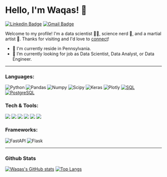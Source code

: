 # Hello, I'm Waqas! 👋
[![Linkedin Badge](https://img.shields.io/badge/-WaqasKhwaja-blue?style=flat&logo=Linkedin&logoColor=white&link=https://www.linkedin.com/in/waqas-khwaja)](https://www.linkedin.com/in/waqas-khwaja)
[![Gmail Badge](https://img.shields.io/badge/-WaqasKhwaja-c14438?style=flat&logo=Gmail&logoColor=white&link=mailto:waqaskhwaja.business@gmail.com)](mailto:waqaskhwaja.business@gmail.com)

Welcome to my profile! I'm a data scientist 👨‍💻, science nerd 🧬, and a martial artist 🥋. Thanks for visiting and I'd love to [connect](https://www.linkedin.com/in/waqas-khwaja/)!

- 🌱 I'm currently reside in Pennsylvania.
- 💼 I’m currently looking for job as Data Scientist, Data Analyst, or Data Engineer.
-----
### Languages:
  ![Python](https://img.shields.io/badge/Python-3776AB?style=for-the-badge&logo=python&logoColor=white)
  ![Pandas](https://img.shields.io/badge/Pandas-2C2D72?style=for-the-badge&logo=pandas&logoColor=white)
  ![Numpy](https://img.shields.io/badge/Numpy-777BB4?style=for-the-badge&logo=numpy&logoColor=white)
  ![Scipy](	https://img.shields.io/badge/scikit_learn-F7931E?style=for-the-badge&logo=scikit-learn&logoColor=white)
  ![Keras](https://img.shields.io/badge/Keras-D00000?style=for-the-badge&logo=Keras&logoColor=white)
  ![Plotly](https://img.shields.io/badge/Plotly-239120?style=for-the-badge&logo=plotly&logoColor=white)
  [![SQL](https://img.shields.io/badge/-SQL-orange?style=flat&logo=sql&link=https://github.com/WaqasKhwaja/)](https://github.com/WaqasKhwaja/)
  [![PostgreSQL](https://img.shields.io/badge/PostgreSQL-316192?style=for-the-badge&logo=postgresql&logoColor=white&link=https://github.com/WaqasKhwaja/)](https://github.com/WaqasKhwaja/)
  
### Tech & Tools:
<img src="http://img.shields.io/badge/-VS%20Code-007ACC?style=flat&logo=visual%20studio%20code&logoColor=white">
<img src="http://img.shields.io/badge/-Github-000000?style=flat&logo=github&logoColor=FFFFFF">
<img src="http://img.shields.io/badge/-Git-F1502F?style=flat&logo=git&logoColor=FFFFFF">
<img src="https://img.shields.io/badge/-MongoDB-4DB33D?style=flat&logo=mongodb&logoColor=FFFFFF">
<img src="https://img.shields.io/badge/Amazon_AWS-232F3E?style=for-the-badge&logo=amazon-aws&logoColor=white">
<img src="https://img.shields.io/badge/Docker-2CA5E0?style=for-the-badge&logo=docker&logoColor=white">

### Frameworks:
![FastAPI](https://img.shields.io/badge/fastapi-109989?style=for-the-badge&logo=FASTAPI&logoColor=white)
![Flask](https://img.shields.io/badge/Flask-000000?style=for-the-badge&logo=flask&logoColor=white)

-----
### Github Stats
[![Waqas's GitHub stats](https://github-readme-stats.vercel.app/api?username=WaqasKhwaja&theme=dark)](https://github.com/WaqasKhwaja/github-readme-stats)
[![Top Langs](https://github-readme-stats.vercel.app/api/top-langs/?username=WaqasKhwaja&layout=compact&theme=dark)](https://github.com/WaqasKhwaja/github-readme-stats)
